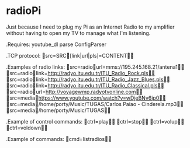 # radioPi

Just because I need to plug my Pi as an Internet Radio to my amplifier without having to open my TV to manage what I'm listening.

.Requires:
youtube_dl
parse
ConfigParser

.TCP protocol:
src=SRC[link|url|pls]=CONTENT

.Examples of radio links:
src=radiourl=mms://195.245.168.21/antena1
src=radiolink=http://radyo.itu.edu.tr/ITU_Radio_Rock.pls
src=radiolink=http://radyo.itu.edu.tr/ITU_Radio_Jazz_Blues.pls
src=radiolink=http://radyo.itu.edu.tr/ITU_Radio_Classical.pls
src=radiourl=http://voyagewmp.radyotvonline.com
src=mediahttps://www.youtube.com/watch?v=wDjeBNv6ip0
src=media/home/porty/Music/TUGAS/Carlos Paiao - Cinderela.mp3
src=media/home/porty/Music/TUGAS

.Example of control commands:
ctrl=play
ctrl=stop
ctrl=volup
ctrl=voldown

.Example of commands:
cmd=listradios
